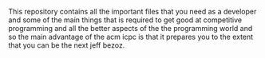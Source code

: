 This repository contains all the important files that you need as a developer and some of the main things that is required to get good at competitive programming and all the better aspects of the the programming world and so the main advantage of the acm icpc is that it prepares you to the extent that you can be the next jeff bezoz.

